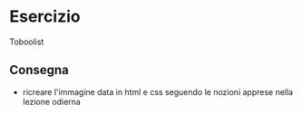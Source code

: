 Esercizio
===
Toboolist
## Consegna

- ricreare l'immagine data in html e css seguendo le nozioni apprese nella lezione odierna
